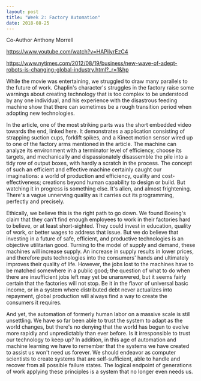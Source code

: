 ```yaml
---
layout: post
title: "Week 2: Factory Automation"
date: 2018-08-25
---
```


Co-Author Anthony Morrell

https://www.youtube.com/watch?v=HAPilyrEzC4

https://www.nytimes.com/2012/08/19/business/new-wave-of-adept-robots-is-changing-global-industry.html?_r=1&hp

While the movie was entertaining, we struggled to draw many parallels to the future of work. Chaplin's character's struggles in the factory raise some warnings about creating technology that is too complex to be understood by any one individual, and his experience with the disastrous feeding machine show that there can sometimes be a rough transition period when adopting new technologies.

In the article, one of the most striking parts was the short embedded video towards the end, linked here. It demonstrates a application consisting of strapping suction cups, forklift spikes, and a Kinect motion sensor wired up to one of the factory arms mentioned in the article. The machine can analyze its environment with a terminator level of efficiency, choose its targets, and mechanically and dispassionately disassemble the pile into a tidy row of output boxes, with hardly a scratch in the process. The concept of such an efficient and effective machine certainly caught our imaginations: a world of production and efficiency, quality and cost-effectiveness; creations beyond human capability to design or build. But watching it in progress is something else. It's alien, and almost frightening. There's a vague unnerving quality as it carries out its programming, perfectly and precisely.

Ethically, we believe this is the right path to go down. We found Boeing's claim that they can't find enough employees to work in their factories hard to believe, or at least short-sighted. They could invest in education, quality of work, or better wages to address that issue. But we do believe that investing in a future of safe, efficient, and productive technologies is an objective utilitarian good. Turning to the model of supply and demand, these machines will increase supply. An increase in supply results in lower prices, and therefore puts technologies into the consumers' hands and ultimately improves their quality of life. However, the jobs lost to the machines have to be matched somewhere in a public good; the question of what to do when there are insufficient jobs left may yet be unanswered, but it seems fairly certain that the factories will not stop. Be it in the flavor of universal basic income, or in a system where distributed debt never actualizes into repayment, global production will always find a way to create the consumers it requires.

And yet, the automation of formerly human labor on a massive scale is still unsettling. We have so far been able to trust the system to adapt as the world changes, but there's no denying that the world has begun to evolve more rapidly and unpredictably than ever before. Is it irresponsible to trust our technology to keep up? In addition, in this age of automation and machine learning we have to remember that the systems we have created to assist us won't need us forever. We should endeavor as computer scientists to create systems that are self-sufficient, able to handle and recover from all possible failure states. The logical endpoint of generations of work applying these principles is a system that no longer even needs us.
